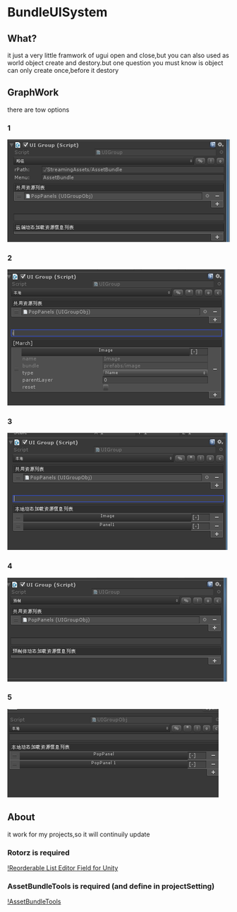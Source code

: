 # BundleUISystem
## What?
  it just a very little framwork of ugui open and close,but you can also used as world object create and destory.but one question you must
  know is object can only create once,before it destory
## GraphWork
  there are tow options
  ### 1
  ![](Pics/1.png)
  ### 2
  ![](Pics/2.png)
  ### 3
  ![](Pics/3.png)
  ### 4
  ![](Pics/4.png)
  ### 5
  ![](Pics/5.png)
## About
  it work for my projects,so it will continuily update
  ### Rotorz is required
  [!Reorderable List Editor Field for Unity](https://bitbucket.org/rotorz/reorderable-list-editor-field-for-unity)
  ### AssetBundleTools is required (and define in projectSetting)
  [!AssetBundleTools](https://github.com/zouhunter/AssetBundleTools/tree/master/AssetBundleTool)

